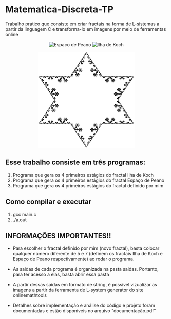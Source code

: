 # Matematica-Discreta-TP
Trabalho pratico que consiste em criar fractais na forma de L-sistemas a partir da linguagem C e transforma-lo em imagens por meio de ferramentas online


<p align="center">
  <img src="https://github.com/Igoreduardobraga/Matematica-Discreta-TP/assets/94845990/713ab646-5493-4188-b297-c7f9ee82baa3" alt="Espaco de Peano" width="300" height="300">
  <img src="https://github.com/Igoreduardobraga/Matematica-Discreta-TP/assets/94845990/973682bd-94c0-433b-9915-82bf9a849f01" alt="Ilha de Koch" width="300" height="300">
</p>
<p align="center">
  <img src="https://github.com/Igoreduardobraga/Matematica-Discreta-TP/blob/main/img/Novo%20Fractal/S%C3%A9timo%20est%C3%A1gio.png" alt="Fractal definido por mim" width="300" height="300">
</p>

## Esse trabalho consiste em três programas:

1) Programa que gera os 4 primeiros estágios do fractal Ilha de Koch
2) Programa que gera os 4 primeiros estágios do fractal Espaço de Peano
3) Programa que gera os 4 primeiros estágios do fractal definido por mim

## Como compilar e executar

1) gcc main.c
2) ./a.out

## INFORMAÇÕES IMPORTANTES!!

* Para escolher o fractal definido por mim (novo fractal), basta colocar qualquer número diferente de 5 e 7 (definem os fractais Ilha de Koch e Espaço de Peano respectivamente) ao rodar o programa.

* As saidas de cada programa é organizada na pasta saidas. Portanto, para ter acesso a elas, basta abrir essa pasta

* A partir dessas saídas em formato de string, é possivel vizualizar as imagens a partir da ferramenta de L-system generator do site onlinemathtools

* Detalhes sobre implementação e análise do código e projeto foram documentadas e estão disponíveis no arquivo "documentação.pdf"
